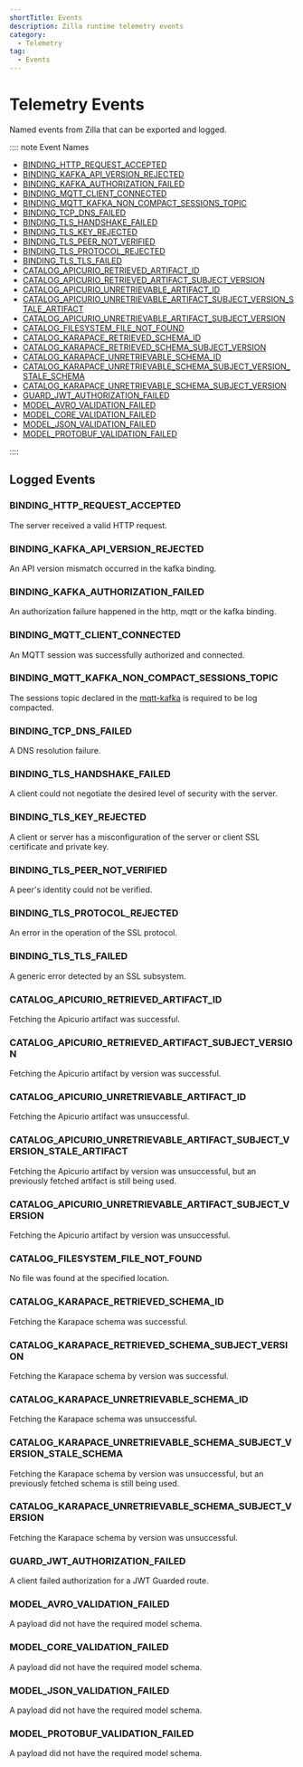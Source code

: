 ```yaml
---
shortTitle: Events
description: Zilla runtime telemetry events
category:
  - Telemetry
tag:
  - Events
---
```


# Telemetry Events

Named events from Zilla that can be exported and logged.

:::: note Event Names

- [BINDING\_HTTP\_REQUEST\_ACCEPTED](#binding-http-request-accepted)
- [BINDING\_KAFKA\_API\_VERSION\_REJECTED](#binding-kafka-api-version-rejected)
- [BINDING\_KAFKA\_AUTHORIZATION\_FAILED](#binding-kafka-authorization-failed)
- [BINDING\_MQTT\_CLIENT\_CONNECTED](#binding-mqtt-client-connected)
- [BINDING\_MQTT\_KAFKA\_NON\_COMPACT\_SESSIONS\_TOPIC](#binding-mqtt-kafka-non-compact-sessions-topic)
- [BINDING\_TCP\_DNS\_FAILED](#binding-tcp-dns-failed)
- [BINDING\_TLS\_HANDSHAKE\_FAILED](#binding-tls-handshake-failed)
- [BINDING\_TLS\_KEY\_REJECTED](#binding-tls-key-rejected)
- [BINDING\_TLS\_PEER\_NOT\_VERIFIED](#binding-tls-peer-not-verified)
- [BINDING\_TLS\_PROTOCOL\_REJECTED](#binding-tls-protocol-rejected)
- [BINDING\_TLS\_TLS\_FAILED](#binding-tls-tls-failed)
- [CATALOG\_APICURIO\_RETRIEVED\_ARTIFACT\_ID](#catalog-apicurio-retrieved-artifact-id)
- [CATALOG\_APICURIO\_RETRIEVED\_ARTIFACT\_SUBJECT\_VERSION](#catalog-apicurio-retrieved-artifact-subject-version)
- [CATALOG\_APICURIO\_UNRETRIEVABLE\_ARTIFACT\_ID](#catalog-apicurio-unretrievable-artifact-id)
- [CATALOG\_APICURIO\_UNRETRIEVABLE\_ARTIFACT\_SUBJECT\_VERSION\_STALE\_ARTIFACT](#catalog-apicurio-unretrievable-artifact-subject-version-stale-artifact)
- [CATALOG\_APICURIO\_UNRETRIEVABLE\_ARTIFACT\_SUBJECT\_VERSION](#catalog-apicurio-unretrievable-artifact-subject-version)
- [CATALOG\_FILESYSTEM\_FILE\_NOT\_FOUND](#catalog-filesystem-file-not-found)
- [CATALOG\_KARAPACE\_RETRIEVED\_SCHEMA\_ID](#catalog-karapace-retrieved-schema-id)
- [CATALOG\_KARAPACE\_RETRIEVED\_SCHEMA\_SUBJECT\_VERSION](#catalog-karapace-retrieved-schema-subject-version)
- [CATALOG\_KARAPACE\_UNRETRIEVABLE\_SCHEMA\_ID](#catalog-karapace-unretrievable-schema-id)
- [CATALOG\_KARAPACE\_UNRETRIEVABLE\_SCHEMA\_SUBJECT\_VERSION\_STALE\_SCHEMA](#catalog-karapace-unretrievable-schema-subject-version-stale-schema)
- [CATALOG\_KARAPACE\_UNRETRIEVABLE\_SCHEMA\_SUBJECT\_VERSION](#catalog-karapace-unretrievable-schema-subject-version)
- [GUARD\_JWT\_AUTHORIZATION\_FAILED](#guard-jwt-authorization-failed)
- [MODEL\_AVRO\_VALIDATION\_FAILED](#model-avro-validation-failed)
- [MODEL\_CORE\_VALIDATION\_FAILED](#model-core-validation-failed)
- [MODEL\_JSON\_VALIDATION\_FAILED](#model-json-validation-failed)
- [MODEL\_PROTOBUF\_VALIDATION\_FAILED](#model-protobuf-validation-failed)

::::

## Logged Events

### BINDING_HTTP_REQUEST_ACCEPTED

The server received a valid HTTP request.

### BINDING_KAFKA_API_VERSION_REJECTED

An API version mismatch occurred in the kafka binding.

### BINDING_KAFKA_AUTHORIZATION_FAILED

An authorization failure happened in the http, mqtt or the kafka binding.

### BINDING_MQTT_CLIENT_CONNECTED

An MQTT session was successfully authorized and connected.

### BINDING_MQTT_KAFKA_NON_COMPACT_SESSIONS_TOPIC

The sessions topic declared in the [mqtt-kafka](../bindings/binding-mqtt-kafka.md) is required to be log compacted.

### BINDING_TCP_DNS_FAILED

A DNS resolution failure.

### BINDING_TLS_HANDSHAKE_FAILED

A client could not negotiate the desired level of security with the server.

### BINDING_TLS_KEY_REJECTED

A client or server has a misconfiguration of the server or client SSL certificate and private key.

### BINDING_TLS_PEER_NOT_VERIFIED

A peer's identity could not be verified.

### BINDING_TLS_PROTOCOL_REJECTED

An error in the operation of the SSL protocol.

### BINDING_TLS_TLS_FAILED

A generic error detected by an SSL subsystem.

### CATALOG_APICURIO_RETRIEVED_ARTIFACT_ID

Fetching the Apicurio artifact was successful.

### CATALOG_APICURIO_RETRIEVED_ARTIFACT_SUBJECT_VERSION

Fetching the Apicurio artifact by version was successful.

### CATALOG_APICURIO_UNRETRIEVABLE_ARTIFACT_ID

Fetching the Apicurio artifact was unsuccessful.

### CATALOG_APICURIO_UNRETRIEVABLE_ARTIFACT_SUBJECT_VERSION_STALE_ARTIFACT

Fetching the Apicurio artifact by version was unsuccessful, but an previously fetched artifact is still being used.

### CATALOG_APICURIO_UNRETRIEVABLE_ARTIFACT_SUBJECT_VERSION

Fetching the Apicurio artifact by version was unsuccessful.

### CATALOG_FILESYSTEM_FILE_NOT_FOUND

No file was found at the specified location.

### CATALOG_KARAPACE_RETRIEVED_SCHEMA_ID

Fetching the Karapace schema was successful.

### CATALOG_KARAPACE_RETRIEVED_SCHEMA_SUBJECT_VERSION

Fetching the Karapace schema by version was successful.

### CATALOG_KARAPACE_UNRETRIEVABLE_SCHEMA_ID

Fetching the Karapace schema was unsuccessful.

### CATALOG_KARAPACE_UNRETRIEVABLE_SCHEMA_SUBJECT_VERSION_STALE_SCHEMA

Fetching the Karapace schema by version was unsuccessful, but an previously fetched schema is still being used.

### CATALOG_KARAPACE_UNRETRIEVABLE_SCHEMA_SUBJECT_VERSION

Fetching the Karapace schema by version was unsuccessful.

### GUARD_JWT_AUTHORIZATION_FAILED

A client failed authorization for a JWT Guarded route.

### MODEL_AVRO_VALIDATION_FAILED

A payload did not have the required model schema.

### MODEL_CORE_VALIDATION_FAILED

A payload did not have the required model schema.

### MODEL_JSON_VALIDATION_FAILED

A payload did not have the required model schema.

### MODEL_PROTOBUF_VALIDATION_FAILED

A payload did not have the required model schema.
